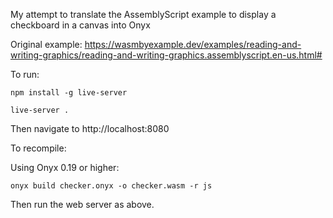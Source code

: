 My attempt to translate the AssemblyScript example to display a checkboard in a canvas into Onyx

Original example: https://wasmbyexample.dev/examples/reading-and-writing-graphics/reading-and-writing-graphics.assemblyscript.en-us.html#

To run:

```
npm install -g live-server

live-server .
```

Then navigate to http://localhost:8080


To recompile:

Using Onyx 0.19 or higher:

`onyx build checker.onyx -o checker.wasm -r js`

Then run the web server as above.

